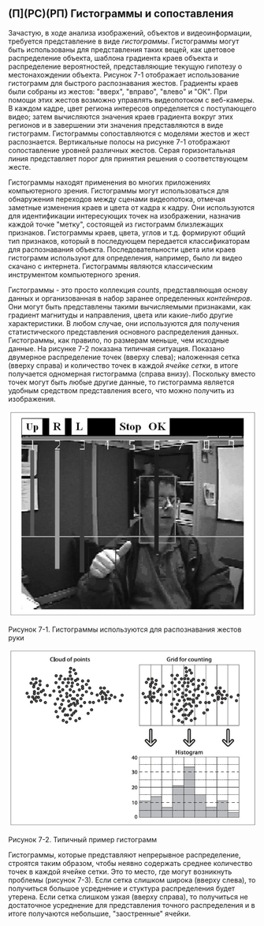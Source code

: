 ## (П](РС)(РП) Гистограммы и сопоставления

Зачастую, в ходе анализа изображений, объектов и видеоинформации, требуется представление в виде *гистограммы*. Гистограммы могут быть использованы для представления таких вещей, как цветовое распределение объекта, шаблона градиента краев объекта и распределение вероятностей, представляющие текущую гипотезу о местонахождении объекта. Рисунок 7-1 отображает использование гистограмм для быстрого распознавания жестов. Градиенты краев были собраны из жестов: "вверх", "вправо", "влево" и "ОК". При помощи этих жестов возможно управлять видеопотоком с веб-камеры. В каждом кадре, цвет региона интересов определяется с поступающего видео; затем вычисляются значения краев градиента вокруг этих регионов и в завершении эти значения представляются в виде гистограмм. Гистограммы сопоставляются с моделями жестов и жест распознается. Вертикальные полосы на рисунке 7-1 отображают сопоставление уровней различных жестов. Серая горизонтальная линия представляет порог для принятия решения о соответствующем жесте. 

Гистограммы находят применения во многих приложениях компьютерного зрения. Гистограммы могут использоваться для обнаружения переходов между сценами видеопотока, отмечая заметные изменения краев и цвета от кадра к кадру. Они используются для идентификации интересующих точек на изображении, назначив каждой точке "метку", состоящей из гистограмм близлежащих признаков. Гистограммы краев, цвета, углов и т.д. формируют общий тип признаков, который в последующем передается классификаторам для распознавания объекта. Последовательности цвета или краев гистограмм используют для определения, например, было ли видео скачано с интернета. Гистограммы являются классическим инструментом компьютерного зрения.

Гистограммы - это просто коллекция *counts*, представляющая основу данных и организованная в набор заранее определенных *контейнеров*. Они могут быть представлены такими вычисляемыми признаками, как градиент магнитуды и направления, цвета или какие-либо другие характеристики. В любом случае, они используются для получения статистического представления основного распределения данных. Гистограммы, как правило, по размерам меньше, чем исходные данные. На рисунке 7-2 показана типичная ситуация. Показано двумерное распределение точек (вверху слева); наложенная сетка (вверху справа) и количество точек в каждой *ячейке сетки*, в итоге получается одномерная гистограмма (справа внизу). Поскольку вместо точек могут быть любые другие данные, то гистограмма является удобным средством представления всего, что можно получить из изображения.

![Рисунок 7-1 не найден](Images/Pic_7_1.jpg)

Рисунок 7-1. Гистограммы используются для распознавания жестов руки

![Рисунок 7-2 не найден](Images/Pic_7_2.jpg)

Рисунок 7-2. Типичный пример гистограмм

Гистограммы, которые представляют непрерывное распределение, строятся таким образом, чтобы неявно содержать среднее количество точек в каждой ячейке сетки. Это то место, где могут возникнуть проблемы (рисунок 7-3). Если сетка слишком широка (вверху слева), то получиться большое усреднение и стуктура распределения будет утерена. Если сетка слишком узкая (вверху справа), то получиться не достаточное усреднение для представления точного распределения и в итоге получаются небольшие, "заостренные" ячейки. 

